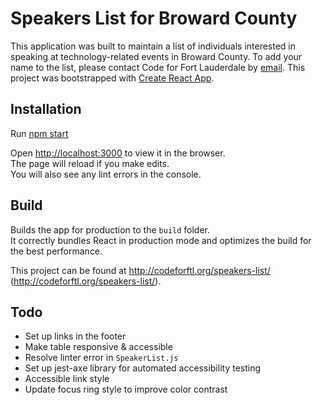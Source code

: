 # Speakers List for Broward County

This application was built to maintain a list of individuals interested in speaking at technology-related events in Broward County. To add your name to the list, please contact Code for Fort Lauderdale by [email](mailto:codeforftl@gmail.com).
This project was bootstrapped with [Create React App](https://github.com/facebookincubator/create-react-app).

## Installation

Run [npm start](#npm-start)

Open [http://localhost:3000](http://localhost:3000) to view it in the browser.<br>
The page will reload if you make edits.<br>
You will also see any lint errors in the console.

## Build

Builds the app for production to the `build` folder.<br>
It correctly bundles React in production mode and optimizes the build for the best performance.

This project can be found at http://codeforftl.org/speakers-list/ (http://codeforftl.org/speakers-list/). 

## Todo

* Set up links in the footer
* Make table responsive & accessible
* Resolve linter error in `SpeakerList.js` 
* Set up jest-axe library for automated accessibility testing
* Accessible link style
* Update focus ring style to improve color contrast



